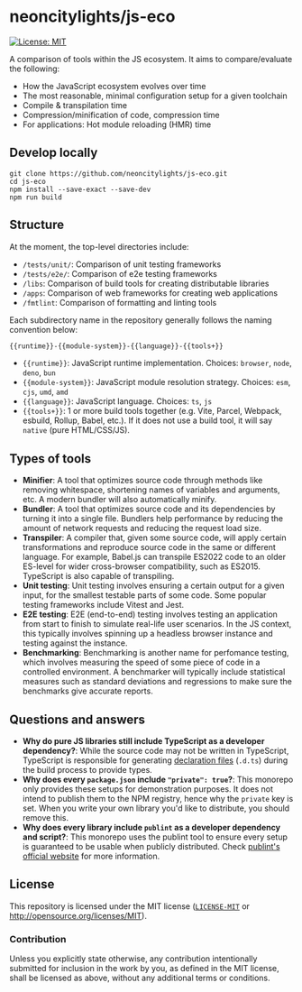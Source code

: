 # neoncitylights/js-eco

[![License: MIT](https://img.shields.io/badge/License-MIT-blue.svg?style=flat-square)](https://opensource.org/licenses/MIT)

A comparison of tools within the JS ecosystem. It aims to compare/evaluate the following:
- How the JavaScript ecosystem evolves over time
- The most reasonable, minimal configuration setup for a given toolchain
- Compile & transpilation time
- Compression/minification of code, compression time
- For applications: Hot module reloading (HMR) time

## Develop locally

```shell
git clone https://github.com/neoncitylights/js-eco.git
cd js-eco
npm install --save-exact --save-dev
npm run build
```

## Structure

At the moment, the top-level directories include:

- `/tests/unit/`: Comparison of unit testing frameworks
- `/tests/e2e/`: Comparison of e2e testing frameworks
- `/libs`: Comparison of build tools for creating distributable libraries
- `/apps`: Comparison of web frameworks for creating web applications
- `/fmtlint`: Comparison of formatting and linting tools

Each subdirectory name in the repository generally follows the naming convention below:

```txt
{{runtime}}-{{module-system}}-{{language}}-{{tools+}}
```

- `{{runtime}}`: JavaScript runtime implementation. Choices: `browser`, `node`, `deno`, `bun`
- `{{module-system}}`: JavaScript module resolution strategy. Choices: `esm`, `cjs`, `umd`, `amd`
- `{{language}}`: JavaScript language. Choices: `ts`, `js`
- `{{tools+}}`: 1 or more build tools together (e.g. Vite, Parcel, Webpack, esbuild, Rollup, Babel, etc.). If it does not use a build tool, it will say `native` (pure HTML/CSS/JS).

## Types of tools

- **Minifier**: A tool that optimizes source code through methods like removing whitespace, shortening names of variables and arguments, etc. A modern bundler will also automatically minify.
- **Bundler**: A tool that optimizes source code and its dependencies by turning it into a single file. Bundlers help performance by reducing the amount of network requests and reducing the request load size.
- **Transpiler**: A compiler that, given some source code, will apply certain transformations and reproduce source code in the same or different language. For example, Babel.js can transpile ES2022 code to an older ES-level for wider cross-browser compatibility, such as ES2015. TypeScript is also capable of transpiling.
- **Unit testing**: Unit testing involves ensuring a certain output for a given input, for the smallest testable parts of some code. Some popular testing frameworks include Vitest and Jest.
- **E2E testing**: E2E (end-to-end) testing involves testing an application from start to finish to simulate real-life user scenarios. In the JS context, this typically involves spinning up a headless browser instance and testing against the instance.
- **Benchmarking**: Benchmarking is another name for perfomance testing, which involves measuring the speed of some piece of code in a controlled environment. A benchmarker will typically include statistical measures such as standard deviations and regressions to make sure the benchmarks give accurate reports.

## Questions and answers

- **Why do pure JS libraries still include TypeScript as a developer dependency?**: While the source code may not be written in TypeScript, TypeScript is responsible for generating [declaration files](https://www.typescriptlang.org/docs/handbook/declaration-files/introduction) (`.d.ts`) during the build process to provide types.
- **Why does every `package.json` include `"private": true`?**: This monorepo only provides these setups for demonstration purposes. It does not intend to publish them to the NPM registry, hence why the `private` key is set. When you write your own library you'd like to distribute, you should remove this.
- **Why does every library include `publint` as a developer dependency and script?**: This monorepo uses the publint tool to ensure every setup is guaranteed to be usable when publicly distributed. Check [publint's official website](https://publint.dev/#docs) for more information.

## License

This repository is licensed under the MIT license ([`LICENSE-MIT`](./LICENSE) or <http://opensource.org/licenses/MIT>).

### Contribution

Unless you explicitly state otherwise, any contribution intentionally submitted for inclusion in the work by you, as defined in the MIT license, shall be licensed as above, without any additional terms or conditions.

